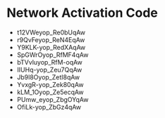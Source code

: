 # Network Activation Code
* t12VWeyop_Re0bUqAw
* r9QvFeyop_ReN4EqAw
* Y9KLK-yop_RedXAqAw
* SpGWrOyop_RfMF4qAw
* bTVvluyop_RfM-oqAw
* IIUHq-yop_Zeu7QqAw
* Jb9l8Oyop_ZetI8qAw
* YvxgR-yop_Zek80qAw
* kLM_1Oyop_Ze5ecqAw
* PUmw_eyop_ZbgOYqAw
* OfiLk-yop_ZbGz4qAw